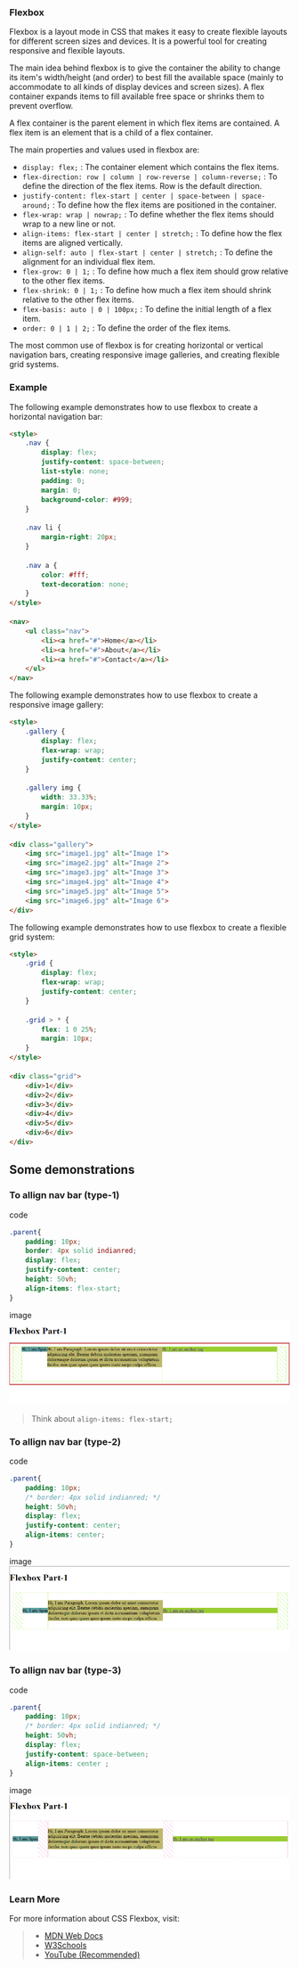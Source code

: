 ### Flexbox

Flexbox is a layout mode in CSS that makes it easy to create flexible layouts for different screen sizes and devices. It is a powerful tool for creating responsive and flexible layouts.

The main idea behind flexbox is to give the container the ability to change its item's width/height (and order) to best fill the available space (mainly to accommodate to all kinds of display devices and screen sizes). A flex container expands items to fill available free space or shrinks them to prevent overflow.

A flex container is the parent element in which flex items are contained. A flex item is an element that is a child of a flex container.

The main properties and values used in flexbox are:

- `display: flex;` : The container element which contains the flex items.
- `flex-direction: row | column | row-reverse | column-reverse;` : To define the direction of the flex items. Row is the default direction.
- `justify-content: flex-start | center | space-between | space-around;` : To define how the flex items are positioned in the container.
- `flex-wrap: wrap | nowrap;` : To define whether the flex items should wrap to a new line or not.
- `align-items: flex-start | center | stretch;` : To define how the flex items are aligned vertically.
- `align-self: auto | flex-start | center | stretch;` : To define the alignment for an individual flex item.
- `flex-grow: 0 | 1;` : To define how much a flex item should grow relative to the other flex items.
- `flex-shrink: 0 | 1;` : To define how much a flex item should shrink relative to the other flex items.
- `flex-basis: auto | 0 | 100px;` : To define the initial length of a flex item.
- `order: 0 | 1 | 2;` : To define the order of the flex items.

The most common use of flexbox is for creating horizontal or vertical navigation bars, creating responsive image galleries, and creating flexible grid systems.

### Example

The following example demonstrates how to use flexbox to create a horizontal navigation bar:

```HTML
<style>
    .nav {
        display: flex;
        justify-content: space-between;
        list-style: none;
        padding: 0;
        margin: 0;
        background-color: #999;
    }

    .nav li {
        margin-right: 20px;
    }

    .nav a {
        color: #fff;
        text-decoration: none;
    }
</style>

<nav>
    <ul class="nav">
        <li><a href="#">Home</a></li>
        <li><a href="#">About</a></li>
        <li><a href="#">Contact</a></li>
    </ul>
</nav>
```

The following example demonstrates how to use flexbox to create a responsive image gallery:

```HTML
<style>
    .gallery {
        display: flex;
        flex-wrap: wrap;
        justify-content: center;
    }

    .gallery img {
        width: 33.33%;
        margin: 10px;
    }
</style>

<div class="gallery">
    <img src="image1.jpg" alt="Image 1">
    <img src="image2.jpg" alt="Image 2">
    <img src="image3.jpg" alt="Image 3">
    <img src="image4.jpg" alt="Image 4">
    <img src="image5.jpg" alt="Image 5">
    <img src="image6.jpg" alt="Image 6">
</div>
```
The following example demonstrates how to use flexbox to create a flexible grid system:

```HTML
<style>
    .grid {
        display: flex;
        flex-wrap: wrap;
        justify-content: center;
    }

    .grid > * {
        flex: 1 0 25%;
        margin: 10px;
    }
</style>

<div class="grid">
    <div>1</div>
    <div>2</div>
    <div>3</div>
    <div>4</div>
    <div>5</div>
    <div>6</div>
</div>
```

## Some demonstrations

### To allign nav bar (type-1)

code
```CSS
.parent{
    padding: 10px;
    border: 4px solid indianred;
    display: flex;
    justify-content: center;
    height: 50vh;
    align-items: flex-start;
}

```
image
![flexbox](./src/image3.png)

> Think about `align-items: flex-start;`

### To allign nav bar (type-2)

code
```CSS
.parent{
    padding: 10px;
    /* border: 4px solid indianred; */
    height: 50vh;
    display: flex;
    justify-content: center;
    align-items: center;
}


```
image
![flexbox](./src/image2.png)


### To allign nav bar (type-3)

code
```CSS
.parent{
    padding: 10px;
    /* border: 4px solid indianred; */
    height: 50vh;
    display: flex;
    justify-content: space-between;
    align-items: center ;
}


```
image
![flexbox](./src/image.png)

### Learn More

For more information about CSS Flexbox, visit: 
> - [MDN Web Docs](https://developer.mozilla.org/en-US/docs/Learn/CSS/CSS_layout/Flexbox)
> - [W3Schools](https://www.w3schools.com/css/css3_flexbox.asp)
> - [YouTube (Recommended)](https://www.youtube.com/watch?v=mX-MC_kZZd0&list=PLfEr2kn3s-br9ZFmejfLhAgMbGgbpdof8&index=31)
